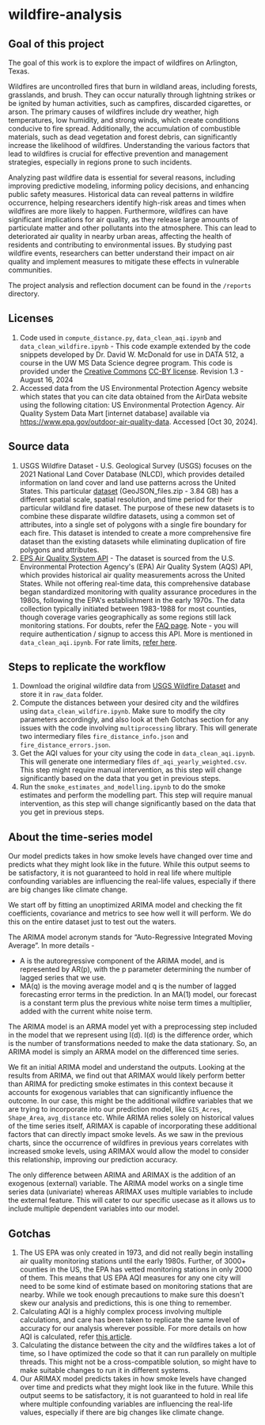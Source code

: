 # wildfire-analysis

## Goal of this project
The goal of this work is to explore the impact of wildfires on Arlington, Texas.

Wildfires are uncontrolled fires that burn in wildland areas, including forests, grasslands, and brush. They can occur naturally through lightning strikes or be ignited by human activities, such as campfires, discarded cigarettes, or arson. The primary causes of wildfires include dry weather, high temperatures, low humidity, and strong winds, which create conditions conducive to fire spread. Additionally, the accumulation of combustible materials, such as dead vegetation and forest debris, can significantly increase the likelihood of wildfires. Understanding the various factors that lead to wildfires is crucial for effective prevention and management strategies, especially in regions prone to such incidents.

Analyzing past wildfire data is essential for several reasons, including improving predictive modeling, informing policy decisions, and enhancing public safety measures. Historical data can reveal patterns in wildfire occurrence, helping researchers identify high-risk areas and times when wildfires are more likely to happen. Furthermore, wildfires can have significant implications for air quality, as they release large amounts of particulate matter and other pollutants into the atmosphere. This can lead to deteriorated air quality in nearby urban areas, affecting the health of residents and contributing to environmental issues. By studying past wildfire events, researchers can better understand their impact on air quality and implement measures to mitigate these effects in vulnerable communities.

The project analysis and reflection document can be found in the `/reports` directory.

## Licenses
1. Code used in `compute_distance.py`, `data_clean_aqi.ipynb` and `data_clean_wildfire.ipynb` - This code example extended by the code snippets developed by Dr. David W. McDonald for use in DATA 512, a course in the UW MS Data Science degree program. This code is provided under the [Creative Commons](https://creativecommons.org) [CC-BY license](https://creativecommons.org/licenses/by/4.0/). Revision 1.3 - August 16, 2024
2. Accessed data from the US Environmental Protection Agency website which states that you can cite data obtained from the AirData website using the following citation: US Environmental Protection Agency. Air Quality System Data Mart [internet database] available via https://www.epa.gov/outdoor-air-quality-data. Accessed [Oct 30, 2024].

## Source data
1. USGS Wildfire Dataset - U.S. Geological Survey (USGS) focuses on the 2021 National Land Cover Database (NLCD), which provides detailed information on land cover and land use patterns across the United States. This particular [dataset](https://www.sciencebase.gov/catalog/item/61aa537dd34eb622f699df81) (GeoJSON_files.zip - 3.84 GB) has a different spatial scale, spatial resolution, and time period for their particular wildland fire dataset. The purpose of these new datasets is to combine these disparate wildfire datasets, using a common set of attributes, into a single set of polygons with a single fire boundary for each fire. This dataset is intended to create a more comprehensive fire dataset than the existing datasets while eliminating duplication of fire polygons and attributes.
2. [EPS Air Quality System API](https://www.epa.gov/outdoor-air-quality-data/frequent-questions-about-airdata) - The dataset is sourced from the U.S. Environmental Protection Agency's (EPA) Air Quality System (AQS) API, which provides historical air quality measurements across the United States. While not offering real-time data, this comprehensive database began standardized monitoring with quality assurance procedures in the 1980s, following the EPA's establishment in the early 1970s. The data collection typically initiated between 1983-1988 for most counties, though coverage varies geographically as some regions still lack monitoring stations. For doubts, refer the [FAQ page](https://www.epa.gov/outdoor-air-quality-data/frequent-questions-about-airdata).
Note - you will require authentication / signup to access this API. More is mentioned in `data_clean_aqi.ipynb`. For rate limits, [refer here](https://www.epa.gov/outdoor-air-quality-data/frequent-questions-about-airdata).

## Steps to replicate the workflow
1. Download the original wildfire data from [USGS Wildfire Dataset](https://www.sciencebase.gov/catalog/item/61aa537dd34eb622f699df81) and store it in `raw_data` folder.
2. Compute the distances between your desired city and the wildfires using `data_clean_wildfire.ipynb`. Make sure to modify the city parameters accordingly, and also look at theh Gotchas section for any issues with the code involving `multiprocessing` library. This will generate two intermediary files `fire_distance_info.json` and `fire_distance_errors.json`.
3. Get the AQI values for your city using the code in `data_clean_aqi.ipynb`. This will generate one intermediary files `df_aqi_yearly_weighted.csv`. This step might require manual intervention, as this step will change significantly based on the data that you get in previous steps.
4. Run the `smoke_estimates_and_modelling.ipynb` to do the smoke estimates and perform the modelling part. This step will require manual intervention, as this step will change significantly based on the data that you get in previous steps.

## About the time-series model
Our model predicts takes in how smoke levels have changed over time and predicts what they might look like in the future. While this output seems to be satisfactory, it is not guaranteed to hold in real life where multiple confounding variables are influencing the real-life values, especially if there are big changes like climate change.

We start off by fitting an unoptimized ARIMA model and checking the fit coefficients, covariance and metrics to see how well it will perform. We do this on the entire dataset just to test out the waters.

The ARIMA model acronym stands for “Auto-Regressive Integrated Moving Average”. In more details -
* A is the autoregressive component of the ARIMA model, and is represented by AR(p), with the p parameter determining the number of lagged series that we use.
* MA(q) is the moving average model and q is the number of lagged forecasting error terms in the prediction. In an MA(1) model, our forecast is a constant term plus the previous white noise term times a multiplier, added with the current white noise term.

The ARIMA model is an ARMA model yet with a preprocessing step included in the model that we represent using I(d). I(d) is the difference order, which is the number of transformations needed to make the data stationary. So, an ARIMA model is simply an ARMA model on the differenced time series.

We fit an initial ARIMA model and understand the outputs. Looking at the results from ARIMA, we find out that ARIMAX would likely perform better than ARIMA for predicting smoke estimates in this context because it accounts for exogenous variables that can significantly influence the outcome. In our case, this might be the additional wildfire variables that we are trying to incorporate into our prediction model, like `GIS_Acres`, `Shape_Area`, `avg_distance` etc. While ARIMA relies solely on historical values of the time series itself, ARIMAX is capable of incorporating these additional factors that can directly impact smoke levels. As we saw in the previous charts, since the occurrence of wildfires in previous years correlates with increased smoke levels, using ARIMAX would allow the model to consider this relationship, improving our prediction accuracy.

The only difference between ARIMA and ARIMAX is the addition of an exogenous (external) variable. The ARIMA model works on a single time series data (univariate) whereas ARIMAX uses multiple variables to include the external feature. This will cater to our specific usecase as it allows us to include multiple dependent variables into our model.


## Gotchas
1. The US EPA was only created in 1973, and did not really begin installing air quality monitoring stations until the early 1980s. Further, of 3000+ counties in the US, the EPA has vetted monitoring stations in only 2000 of them. This means that US EPA AQI measures for any one city will need to be some kind of estimate based on monitoring stations that are nearby. While we took enough precautions to make sure this doesn't skew our analysis and predictions, this is one thing to remember.
2. Calculating AQI is a highly complex process involving multiple calculations, and care has been taken to replicate the same level of accuracy for our analysis wherever possible. For more details on how AQI is calculated, refer [this article](https://www.airnow.gov/aqi/aqi-basics/).
3. Calculating the distance between the city and the wildfires takes a lot of time, so I have optimized the code so that it can run parallely on multiple threads. This might not be a cross-compatible solution, so might have to make suitable changes to run it in different systems.
4. Our ARIMAX model predicts takes in how smoke levels have changed over time and predicts what they might look like in the future. While this output seems to be satisfactory, it is not guaranteed to hold in real life where multiple confounding variables are influencing the real-life values, especially if there are big changes like climate change.